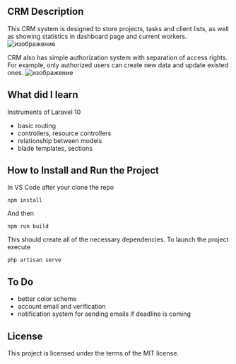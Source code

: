## CRM Description

This CRM system is designed to store projects, tasks and client lists, as well as showing statistics in dashboard page and current workers.
![изображение](https://github.com/krllmm/CRM/assets/137904300/419162b9-8df5-41b2-8e81-ce0ff5647f29)

CRM also has simple authorization system with separation of access rights. For example, only authorized users can create new data and update existed ones.
![изображение](https://github.com/krllmm/CRM/assets/137904300/a671cad7-59dc-4a02-8a45-4f48ed3dc891)

## What did I learn

Instruments of Laravel 10
<ul>
    <li>basic routing</li>
    <li>controllers, resource controllers</li>
    <li>relationship between models</li>
    <li>blade templates, sections</li>
</ul>

## How to Install and Run the Project
In VS Code after your clone the repo
```
npm install
```
And then
```
npm run build
```
This should create all of the necessary dependencies.
To launch the project execute

```
php artisan serve
```

## To Do
<ul>
    <li>better color scheme</li>
    <li>account email and verification</li>
    <li>notification system for sending emails if deadline is coming</li>
</ul>

## License
This project is licensed under the terms of the MIT license.
